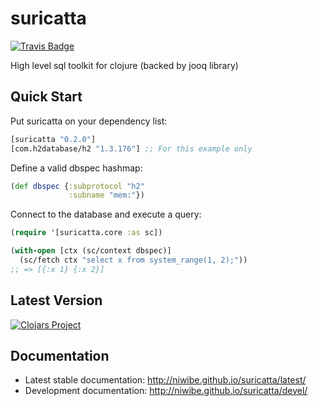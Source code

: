 # suricatta

[![Travis Badge](https://img.shields.io/travis/niwibe/suricatta.svg?style=flat)](https://travis-ci.org/niwibe/suricatta "Travis Badge")

High level sql toolkit for clojure (backed by jooq library)

## Quick Start ##

Put suricatta on your dependency list:

```clojure
[suricatta "0.2.0"]
[com.h2database/h2 "1.3.176"] ;; For this example only
```

Define a valid dbspec hashmap:

```clojure
(def dbspec {:subprotocol "h2"
             :subname "mem:"})
```

Connect to the database and execute a query:

```clojure
(require '[suricatta.core :as sc])

(with-open [ctx (sc/context dbspec)]
  (sc/fetch ctx "select x from system_range(1, 2);"))
;; => [{:x 1} {:x 2}]
```

## Latest Version

[![Clojars Project](http://clojars.org/suricatta/latest-version.svg)](http://clojars.org/suricatta)


## Documentation ##

- Latest stable documentation: http://niwibe.github.io/suricatta/latest/
- Development documentation: http://niwibe.github.io/suricatta/devel/
